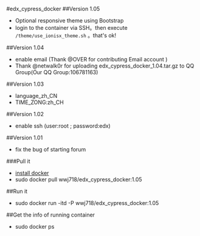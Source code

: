 #edx_cypress_docker
##Version 1.05
*  Optional responsive theme using Bootstrap 
  *  login to the container via SSH。then execute `/theme/use_ionisx_theme.sh` 。that's ok!


##Version 1.04
*  enable email (Thank @OVER for contributing Email account )
*  Thank @netwalk0r for uploading edx_cypress_docker_1.04.tar.gz to QQ Group(Our QQ Group:106781163)

##Version 1.03
*  language_zh_CN
*  TIME_ZONG:zh_CH

##Version 1.02
*  enable ssh (user:root ; password:edx)

##Version 1.01
*  fix the bug of starting forum

###Pull it
*  [install docker](https://docs.docker.com/installation/)
*  sudo docker pull wwj718/edx_cypress_docker:1.05

##Run it
*  sudo docker run -itd -P wwj718/edx_cypress_docker:1.05

##Get the info of running container
*  sudo docker ps
